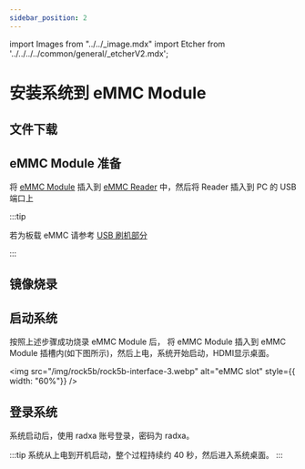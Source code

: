 ```yaml
---
sidebar_position: 2
---
```


import Images from "../../\_image.mdx"
import Etcher from '../../../../common/general/\_etcherV2.mdx';

# 安装系统到 eMMC Module

## 文件下载

<Images loader={false} rock5b_system_img={true} rock5bp_system_img={true} spi_img={false} />

## eMMC Module 准备

将 [eMMC Module](../../../../accessories/emmc_module) 插入到 [eMMC Reader](../../../../accessories/emmc_reader) 中，然后将 Reader 插入到 PC 的 USB 端口上

:::tip

若为板载 eMMC 请参考 [USB 刷机部分](../../low-level-dev/maskrom/)

:::

## 镜像烧录

<Etcher/>

## 启动系统

按照上述步骤成功烧录 eMMC Module 后， 将 eMMC Module 插入到 eMMC Module 插槽内(如下图所示)，然后上电，系统开始启动，HDMI显示桌面。

<img
src="/img/rock5b/rock5b-interface-3.webp"
alt="eMMC slot"
style={{ width: "60%"}}
/>

## 登录系统

系统启动后，使用 radxa 账号登录，密码为 radxa。

:::tip
系统从上电到开机启动，整个过程持续约 40 秒，然后进入系统桌面。
:::
